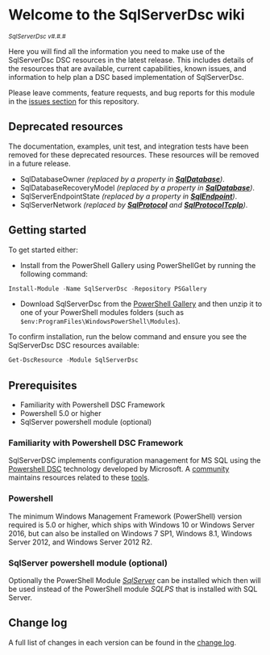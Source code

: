# Welcome to the SqlServerDsc wiki

<sup>*SqlServerDsc v#.#.#*</sup>

Here you will find all the information you need to make use of the SqlServerDsc
DSC resources in the latest release. This includes details of the resources
that are available, current capabilities, known issues, and information to
help plan a DSC based implementation of SqlServerDsc.

Please leave comments, feature requests, and bug reports for this module in
the [issues section](https://github.com/dsccommunity/SqlServerDsc/issues)
for this repository.

## Deprecated resources

The documentation, examples, unit test, and integration tests have been removed
for these deprecated resources. These resources will be removed
in a future release.

- SqlDatabaseOwner _(replaced by a property in [**SqlDatabase**](sqldatabase))_.
- SqlDatabaseRecoveryModel _(replaced by a property in [**SqlDatabase**](sqldatabase))_.
- SqlServerEndpointState _(replaced by a property in [**SqlEndpoint**](sqlendpoint))_.
- SqlServerNetwork _(replaced by [**SqlProtocol**](sqlprotocol) and_
  _[**SqlProtocolTcpIp**](sqlprotocoltcpip))_.

## Getting started

To get started either:

- Install from the PowerShell Gallery using PowerShellGet by running the
  following command:

```powershell
Install-Module -Name SqlServerDsc -Repository PSGallery
```

- Download SqlServerDsc from the [PowerShell Gallery](https://www.powershellgallery.com/packages/SqlServerDsc)
  and then unzip it to one of your PowerShell modules folders (such as
  `$env:ProgramFiles\WindowsPowerShell\Modules`).

To confirm installation, run the below command and ensure you see the SqlServerDsc
DSC resources available:

```powershell
Get-DscResource -Module SqlServerDsc
```

## Prerequisites

* Familiarity with Powershell DSC Framework
* Powershell 5.0 or higher
* SqlServer powershell module (optional)

### Familiarity with Powershell DSC Framework

SqlServerDSC implements configuration management for MS SQL using the [Powershell DSC](https://docs.microsoft.com/en-us/search/?terms=Desired%20State%20Configuration&scope=PowerShell) technology developed by Microsoft.  A [community](https://dsccommunity.org/) maintains resources related to these [tools](https://dsccommunity.org/configmgt/).

### Powershell

The minimum Windows Management Framework (PowerShell) version required is 5.0
or higher, which ships with Windows 10 or Windows Server 2016,
but can also be installed on Windows 7 SP1, Windows 8.1, Windows Server 2012,
and Windows Server 2012 R2.

### SqlServer powershell module (optional)

Optionally the PowerShell Module [_SqlServer_](https://www.powershellgallery.com/packages/SqlServer)
can be installed which then will be used instead of the PowerShell module
_SQLPS_ that is installed with SQL Server.

## Change log

A full list of changes in each version can be found in the [change log](https://github.com/dsccommunity/SqlServerDsc/blob/main/CHANGELOG.md).
